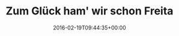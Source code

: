 ---
retweeted: false
source: <a href="https://about.twitter.com/products/tweetdeck" rel="nofollow">TweetDeck</a>
entities:
  user_mentions: []
  urls: []
  symbols: []
  media:
  - expanded_url: https://twitter.com/bascht/status/700616961496109056/photo/1
    indices:
    - '34'
    - '57'
    url: https://t.co/cr6jTkJssI
    media_url: http://pbs.twimg.com/media/CbkXWPAUsAEoRU-.png
    id_str: '700616887785271297'
    id: '700616887785271297'
    media_url_https: https://pbs.twimg.com/media/CbkXWPAUsAEoRU-.png
    sizes:
      large:
        w: '666'
        h: '49'
        resize: fit
      thumb:
        w: '49'
        h: '49'
        resize: crop
      medium:
        w: '666'
        h: '49'
        resize: fit
      small:
        w: '666'
        h: '49'
        resize: fit
    type: photo
    display_url: pic.twitter.com/cr6jTkJssI
  hashtags: []
display_text_range:
- '0'
- '57'
favorite_count: '3'
id_str: '700616961496109056'
truncated: false
retweet_count: '0'
id: '700616961496109056'
possibly_sensitive: false
created_at: Fri Feb 19 09:44:35 +0000 2016
favorited: false
full_text: Zum Glück ham' wir schon Freitag.
lang: de
extended_entities:
  media:
  - expanded_url: https://twitter.com/bascht/status/700616961496109056/photo/1
    indices:
    - '34'
    - '57'
    url: https://t.co/cr6jTkJssI
    media_url: http://pbs.twimg.com/media/CbkXWPAUsAEoRU-.png
    id_str: '700616887785271297'
    id: '700616887785271297'
    media_url_https: https://pbs.twimg.com/media/CbkXWPAUsAEoRU-.png
    sizes:
      large:
        w: '666'
        h: '49'
        resize: fit
      thumb:
        w: '49'
        h: '49'
        resize: crop
      medium:
        w: '666'
        h: '49'
        resize: fit
      small:
        w: '666'
        h: '49'
        resize: fit
    type: photo
    display_url: pic.twitter.com/cr6jTkJssI
tags:
- pesos:twitter
date: '2016-02-19T09:44:35+00:00'
src: https://twitter.com/bascht/status/700616961496109056
original_url: https://twitter.com/bascht/status/700616961496109056
type: twitter_tweet
media_url: https://img.bascht.com/twitter/pbs.twimg.com/media/CbkXWPAUsAEoRU-.png
text: Zum Glück ham' wir schon Freitag.
title: Zum Glück ham' wir schon Freita

---